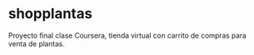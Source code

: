 # shopplantas
Proyecto final clase Coursera, tienda virtual con carrito de compras para venta de plantas.
